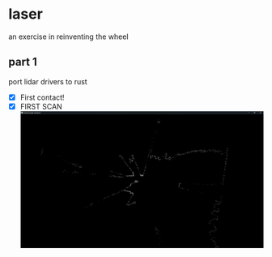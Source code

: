 # laser

an exercise in reinventing the wheel

## part 1
port lidar drivers to rust

- [x] First contact!
- [x] FIRST SCAN 
  ![](scan.png)